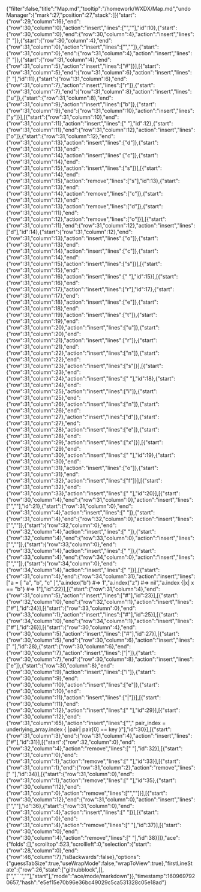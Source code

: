 {"filter":false,"title":"Map.md","tooltip":"/homework/WXDX/Map.md","undoManager":{"mark":27,"position":27,"stack":[[{"start":{"row":29,"column":16},"end":{"row":30,"column":0},"action":"insert","lines":["",""],"id":10},{"start":{"row":30,"column":0},"end":{"row":30,"column":4},"action":"insert","lines":["    "]},{"start":{"row":30,"column":4},"end":{"row":31,"column":0},"action":"insert","lines":["",""]},{"start":{"row":31,"column":0},"end":{"row":31,"column":4},"action":"insert","lines":["    "]},{"start":{"row":31,"column":4},"end":{"row":31,"column":5},"action":"insert","lines":["#"]}],[{"start":{"row":31,"column":5},"end":{"row":31,"column":6},"action":"insert","lines":[" "],"id":11},{"start":{"row":31,"column":6},"end":{"row":31,"column":7},"action":"insert","lines":["r"]},{"start":{"row":31,"column":7},"end":{"row":31,"column":8},"action":"insert","lines":["u"]},{"start":{"row":31,"column":8},"end":{"row":31,"column":9},"action":"insert","lines":["b"]},{"start":{"row":31,"column":9},"end":{"row":31,"column":10},"action":"insert","lines":["y"]}],[{"start":{"row":31,"column":10},"end":{"row":31,"column":11},"action":"insert","lines":[" "],"id":12},{"start":{"row":31,"column":11},"end":{"row":31,"column":12},"action":"insert","lines":["o"]},{"start":{"row":31,"column":12},"end":{"row":31,"column":13},"action":"insert","lines":["d"]},{"start":{"row":31,"column":13},"end":{"row":31,"column":14},"action":"insert","lines":["c"]},{"start":{"row":31,"column":14},"end":{"row":31,"column":15},"action":"insert","lines":["s"]}],[{"start":{"row":31,"column":14},"end":{"row":31,"column":15},"action":"remove","lines":["s"],"id":13},{"start":{"row":31,"column":13},"end":{"row":31,"column":14},"action":"remove","lines":["c"]},{"start":{"row":31,"column":12},"end":{"row":31,"column":13},"action":"remove","lines":["d"]},{"start":{"row":31,"column":11},"end":{"row":31,"column":12},"action":"remove","lines":["o"]}],[{"start":{"row":31,"column":11},"end":{"row":31,"column":12},"action":"insert","lines":["d"],"id":14},{"start":{"row":31,"column":12},"end":{"row":31,"column":13},"action":"insert","lines":["o"]},{"start":{"row":31,"column":13},"end":{"row":31,"column":14},"action":"insert","lines":["c"]},{"start":{"row":31,"column":14},"end":{"row":31,"column":15},"action":"insert","lines":["s"]}],[{"start":{"row":31,"column":15},"end":{"row":31,"column":16},"action":"insert","lines":[" "],"id":15}],[{"start":{"row":31,"column":16},"end":{"row":31,"column":17},"action":"insert","lines":["r"],"id":17},{"start":{"row":31,"column":17},"end":{"row":31,"column":18},"action":"insert","lines":["e"]},{"start":{"row":31,"column":18},"end":{"row":31,"column":19},"action":"insert","lines":["t"]},{"start":{"row":31,"column":19},"end":{"row":31,"column":20},"action":"insert","lines":["u"]},{"start":{"row":31,"column":20},"end":{"row":31,"column":21},"action":"insert","lines":["r"]},{"start":{"row":31,"column":21},"end":{"row":31,"column":22},"action":"insert","lines":["n"]},{"start":{"row":31,"column":22},"end":{"row":31,"column":23},"action":"insert","lines":["s"]}],[{"start":{"row":31,"column":23},"end":{"row":31,"column":24},"action":"insert","lines":[" "],"id":18},{"start":{"row":31,"column":24},"end":{"row":31,"column":25},"action":"insert","lines":["i"]},{"start":{"row":31,"column":25},"end":{"row":31,"column":26},"action":"insert","lines":["n"]},{"start":{"row":31,"column":26},"end":{"row":31,"column":27},"action":"insert","lines":["d"]},{"start":{"row":31,"column":27},"end":{"row":31,"column":28},"action":"insert","lines":["e"]},{"start":{"row":31,"column":28},"end":{"row":31,"column":29},"action":"insert","lines":["x"]}],[{"start":{"row":31,"column":29},"end":{"row":31,"column":30},"action":"insert","lines":[" "],"id":19},{"start":{"row":31,"column":30},"end":{"row":31,"column":31},"action":"insert","lines":["o"]},{"start":{"row":31,"column":31},"end":{"row":31,"column":32},"action":"insert","lines":["f"]}],[{"start":{"row":31,"column":32},"end":{"row":31,"column":33},"action":"insert","lines":[" "],"id":20}],[{"start":{"row":30,"column":4},"end":{"row":31,"column":0},"action":"insert","lines":["",""],"id":21},{"start":{"row":31,"column":0},"end":{"row":31,"column":4},"action":"insert","lines":["    "]},{"start":{"row":31,"column":4},"end":{"row":32,"column":0},"action":"insert","lines":["",""]},{"start":{"row":32,"column":0},"end":{"row":32,"column":4},"action":"insert","lines":["    "]},{"start":{"row":32,"column":4},"end":{"row":33,"column":0},"action":"insert","lines":["",""]},{"start":{"row":33,"column":0},"end":{"row":33,"column":4},"action":"insert","lines":["    "]},{"start":{"row":33,"column":4},"end":{"row":34,"column":0},"action":"insert","lines":["",""]},{"start":{"row":34,"column":0},"end":{"row":34,"column":4},"action":"insert","lines":["    "]}],[{"start":{"row":31,"column":4},"end":{"row":34,"column":31},"action":"insert","lines":["a = [ \"a\", \"b\", \"c\" ]","a.index(\"b\")              #=> 1","a.index(\"z\")              #=> nil","a.index {|x| x == \"b\"}    #=> 1"],"id":22}],[{"start":{"row":31,"column":4},"end":{"row":31,"column":5},"action":"insert","lines":["#"],"id":23}],[{"start":{"row":32,"column":0},"end":{"row":32,"column":1},"action":"insert","lines":["#"],"id":24}],[{"start":{"row":33,"column":0},"end":{"row":33,"column":1},"action":"insert","lines":["#"],"id":25}],[{"start":{"row":34,"column":0},"end":{"row":34,"column":1},"action":"insert","lines":["#"],"id":26}],[{"start":{"row":30,"column":4},"end":{"row":30,"column":5},"action":"insert","lines":["#"],"id":27}],[{"start":{"row":30,"column":5},"end":{"row":30,"column":6},"action":"insert","lines":[" "],"id":28},{"start":{"row":30,"column":6},"end":{"row":30,"column":7},"action":"insert","lines":["|"]},{"start":{"row":30,"column":7},"end":{"row":30,"column":8},"action":"insert","lines":["e"]},{"start":{"row":30,"column":8},"end":{"row":30,"column":9},"action":"insert","lines":["l"]},{"start":{"row":30,"column":9},"end":{"row":30,"column":10},"action":"insert","lines":["e"]},{"start":{"row":30,"column":10},"end":{"row":30,"column":11},"action":"insert","lines":["|"]}],[{"start":{"row":30,"column":11},"end":{"row":30,"column":12},"action":"insert","lines":[" "],"id":29}],[{"start":{"row":30,"column":12},"end":{"row":31,"column":65},"action":"insert","lines":["","    pair_index = underlying_array.index { |pair| pair[0] == key }"],"id":30}],[{"start":{"row":31,"column":3},"end":{"row":31,"column":4},"action":"insert","lines":["#"],"id":31}],[{"start":{"row":32,"column":0},"end":{"row":32,"column":4},"action":"remove","lines":["    "],"id":32}],[{"start":{"row":31,"column":0},"end":{"row":31,"column":1},"action":"remove","lines":[" "],"id":33}],[{"start":{"row":31,"column":1},"end":{"row":31,"column":2},"action":"remove","lines":[" "],"id":34}],[{"start":{"row":31,"column":0},"end":{"row":31,"column":1},"action":"remove","lines":[" "],"id":35},{"start":{"row":30,"column":12},"end":{"row":31,"column":0},"action":"remove","lines":["",""]}],[{"start":{"row":30,"column":12},"end":{"row":31,"column":0},"action":"insert","lines":["",""],"id":36},{"start":{"row":31,"column":0},"end":{"row":31,"column":4},"action":"insert","lines":["    "]}],[{"start":{"row":31,"column":0},"end":{"row":31,"column":4},"action":"remove","lines":["    "],"id":37}],[{"start":{"row":30,"column":0},"end":{"row":30,"column":4},"action":"remove","lines":["    "],"id":38}]]},"ace":{"folds":[],"scrolltop":523,"scrollleft":0,"selection":{"start":{"row":28,"column":0},"end":{"row":46,"column":7},"isBackwards":false},"options":{"guessTabSize":true,"useWrapMode":false,"wrapToView":true},"firstLineState":{"row":26,"state":["githubblock",[],["","```",""],"start"],"mode":"ace/mode/markdown"}},"timestamp":1609697920657,"hash":"e5ef15e70b96e36bc49029c5ca531328c05e18ad"}